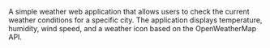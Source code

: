 A simple weather web application that allows users to check the current weather conditions for a specific city. The application displays temperature, humidity, wind speed, and a weather icon based on the OpenWeatherMap API.
